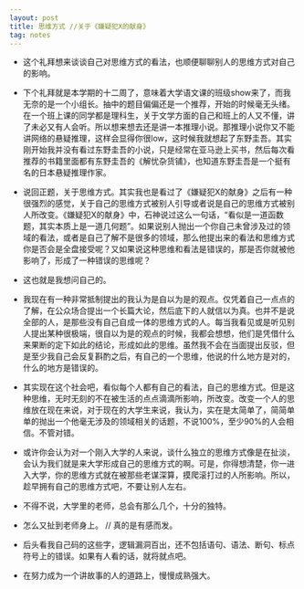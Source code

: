 ```yaml
---
layout: post
title: 思维方式 //关于《嫌疑犯X的献身》
tag: notes
---
```

*  这个礼拜想来谈谈自己对思维方式的看法，也顺便聊聊别人的思维方式对自己的影响。
*  下个礼拜就是本学期的十二周了，意味着大学语文课的班级show来了，而我无奈的是一个小组长。抽中的题目偏偏还是一个推荐，开始的时候毫无头绪。在一个班上课的同学都是理科生，关于文学方面的自己和班上的人又不懂，讲了未必又有人会听。所以想来想去还是讲一本推理小说。那推理小说你又不能讲网络的悬疑推理，这样会显得你很low，这时候我就想起了东野圭吾。其实刚开始我并没有看过东野圭吾的小说，只是经常在亚马逊上买书，然后每次看推荐的书籍里面都有东野圭吾的《解忧杂货铺》，也知道东野圭吾是一个挺有名的日本悬疑推理作家。

*  说回正题，关于思维方式。其实我也是看过了《嫌疑犯X的献身》之后有一种很强烈的感觉，关于自己的思维方式被别人引导或者说是自己的思维方式被别人所改变。《嫌疑犯X的献身》中，石神说过这么一句话，“看似是一道函数题，其实本质上是一道几何题”。如果说别人抛出一个你自己未曾涉及过的领域的看法，或者是自己了解不是很多的领域，那么他提出来的看法和思维方式你是否会是全盘接受呢？又如果说这种思维和看法是错误的，那是否你就被他影响了，形成了一种错误的思维呢？

*  这也就是我想问自己的。
*  我现在有一种非常抵制提出的我认为是自以为是的观点。仅凭着自己一点点的了解，在公众场合提出一个长篇大论，然后底下的人就信以为真。也并不是说全部的人，是那些没有自己自成一体的思维方式的人。每当我看见或是听见别人提出某种很极端，很自以为是的观点的时候，我都会想想，他们是凭借什么来果断的定下如此的结论，形成如此的思维。虽然我不会在当面提出反驳，但是至少我自己会反复斟酌之后，有自己的一个思维，他说的什么地方是对的，什么的地方是错误的。
*  其实现在这个社会吧，看似每个人都有自己的看法，自己的思维方式。但是这种思维，无时无刻的不在被生活的点点滴滴所影响，所改变。改变一个人的思维放在现在来说，对于现在的大学生来说，我认为，实在是太简单了，简简单单的抛出一个他毫无涉及的领域相关的话题，不说100%，至少90%的人会相信。不管对错。

*  或许你会认为对一个刚入大学的人来说，谈什么独立的思维方式像是在扯淡，会认为我们就是来大学形成自己的思维方式的啊。可是，你得想清楚，你一进入大学，你的思维方式就在被那些老谋深算，摸爬滚打过的人所影响。所以，趁早拥有自己的思维方式吧，不要让别人左右。

*  不得不说，大学里的老师，总会有那么几个，十分的独特。
*  怎么又扯到老师身上。 // 真的是有感而发。
*  后头看我自己码的这些字，逻辑漏洞百出，还不包括语句、语法、断句、标点符号上的错误。如果有人看的话，就将就点吧。
*  在努力成为一个讲故事的人的道路上，慢慢成熟强大。

